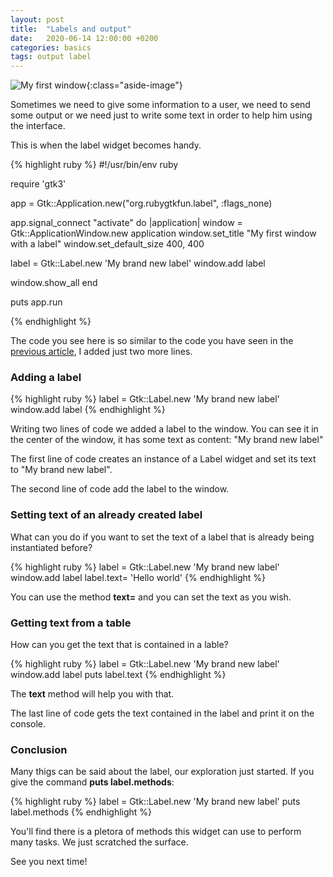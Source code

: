 ```yaml
---
layout: post
title:  "Labels and output"
date:   2020-06-14 12:00:00 +0200
categories: basics
tags: output label
---
```


![My first window](/rubygtkfun/images/posts/label.png){:class="aside-image"}

Sometimes we need to give some information to a user, we need to send some output or we need just to write some text in order to help him using the interface.

This is when the label widget becomes handy.

{% highlight ruby %}
#!/usr/bin/env ruby

require 'gtk3'

app = Gtk::Application.new("org.rubygtkfun.label", :flags_none)

app.signal_connect "activate" do |application|
  window = Gtk::ApplicationWindow.new application
  window.set_title "My first window with a label"
  window.set_default_size 400, 400

  label = Gtk::Label.new 'My brand new label'
  window.add label

  window.show_all
end

puts app.run

{% endhighlight %}


The code you see here is so similar to the code you have seen in the [previous article](www.example.com), I added just two more lines.


### Adding a label

{% highlight ruby %}
label = Gtk::Label.new 'My brand new label'
window.add label
{% endhighlight %}

Writing two lines of code we added a label to the window.
You can see it in the center of the window, it has some text as content: "My brand new label"

The first line of code creates an instance of a Label widget and set its text to "My brand new label".

The second line of code add the label to the window.

### Setting text of an already created label

What can you do if you want to set the text of a label that is already being instantiated before?

{% highlight ruby %}
label = Gtk::Label.new 'My brand new label'
window.add label
label.text= 'Hello world'
{% endhighlight %}

You can use the method **text=** and you can set the text as you wish.

### Getting text from a table

How can you get the text that is contained in a lable?

{% highlight ruby %}
label = Gtk::Label.new 'My brand new label'
window.add label
puts label.text
{% endhighlight %}

The **text** method will help you with that.

The last line of code gets the text contained in the label and print it on the console.

### Conclusion

Many thigs can be said about the label, our exploration just started.
If you give the command **puts label.methods**:

{% highlight ruby %}
label = Gtk::Label.new 'My brand new label'
puts label.methods
{% endhighlight %}

You'll find there is a pletora of methods this widget can use to perform many tasks.
We just scratched the surface.

See you next time!
